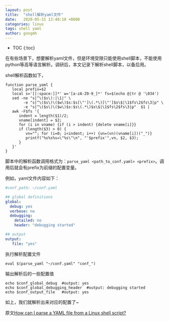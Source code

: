 ```yaml
---
layout: post
title:  "shell解析yaml文件"
date:   2020-05-31 13:40:18 +0800
categories: linux
tags: shell yaml
author: gongmh
---
```


* TOC
{:toc}


在有些场景下，想要解析yaml文件，但是环境受限只能使用shell脚本，不能使用python等高等语言解析。调研后，本文记录下解析shell脚本，以备后用。

shell解析函数如下，

``` shell
function parse_yaml {
   local prefix=$2
   local s='[[:space:]]*' w='[a-zA-Z0-9_]*' fs=$(echo @|tr @ '\034')
   sed -ne "s|^\($s\):|\1|" \
        -e "s|^\($s\)\($w\)$s:$s[\"']\(.*\)[\"']$s\$|\1$fs\2$fs\3|p" \
        -e "s|^\($s\)\($w\)$s:$s\(.*\)$s\$|\1$fs\2$fs\3|p"  $1 |
   awk -F$fs '{
      indent = length($1)/2;
      vname[indent] = $2;
      for (i in vname) {if (i > indent) {delete vname[i]}}
      if (length($3) > 0) {
         vn=""; for (i=0; i<indent; i++) {vn=(vn)(vname[i])("_")}
         printf("%s%s%s=\"%s\"\n", "'$prefix'",vn, $2, $3);
      }
   }'
}
```

脚本中的解析函数调用格式为：`parse_yaml <path_to_conf.yaml> <prefix>`。调用后就会有prefix为前缀的配置变量。

例如，yaml文件内容如下：

``` yaml
#conf_path: ~/conf.yaml

## global definitions
global:
  debug: yes
  verbose: no
  debugging:
    detailed: no
    header: "debugging started"

## output
output:
   file: "yes"

```

执行解析配置文件

``` shell
eval $(parse_yaml "~/conf.yaml" "conf_")
```

输出解析后的一些配置值

``` shell
echo $conf_global_debug  #output: yes
echo $conf_global_debugging_header  #output: debugging started
echo $conf_output_file   #output: yes
```

如上，我们就解析出来对应的配置了~


原文[How can I parse a YAML file from a Linux shell script?](https://stackoverflow.com/questions/5014632/how-can-i-parse-a-yaml-file-from-a-linux-shell-script)